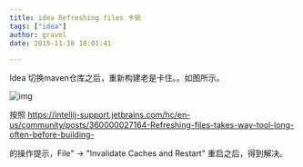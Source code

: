 ```yaml
---
title: idea Refreshing files 卡顿
tags: ["idea"]
author: gravel
date: 2019-11-18 18:01:41 

---
```


Idea 切换maven仓库之后，重新构建老是卡住。。如图所示。

![img](https://intellij-support.jetbrains.com/hc/user_images/VBTyrBAX3RZ1HfxV4dx95Q.png)



按照 https://intellij-support.jetbrains.com/hc/en-us/community/posts/360000027164-Refreshing-files-takes-way-tool-long-often-before-building-

的操作提示，File" -> "Invalidate Caches and Restart" 重启之后，得到解决。